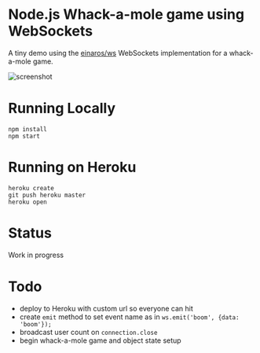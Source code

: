 # Node.js Whack-a-mole game using WebSockets

A tiny demo using the [einaros/ws](http://einaros.github.io/ws/) WebSockets implementation for a whack-a-mole game.

![screenshot](http://f.cl.ly/items/18360S0w332S2F0b1D3H/Image%202014-07-17%20at%2011.59.38%20AM.png)

# Running Locally

    npm install
    npm start

# Running on Heroku

    heroku create
    git push heroku master
    heroku open

# Status
Work in progress

# Todo
* deploy to Heroku with custom url so everyone can hit
* create `emit` method to set event name as in `ws.emit('boom', {data: 'boom'});`
* broadcast user count on `connection.close`
* begin whack-a-mole game and object state setup

